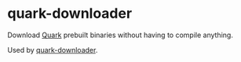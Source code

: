 # quark-downloader

Download [Quark](https://github.com/freemountain/quark) prebuilt binaries without having to compile anything.

Used by [quark-downloader](https://www.npmjs.com/package/quark-prebuilt).
